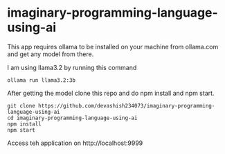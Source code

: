 # imaginary-programming-language-using-ai

This app requires ollama to be installed on your machine from ollama.com and get any model from there.

I am using llama3.2 by running this command 
```
ollama run llama3.2:3b
```

After getting the model clone this repo and do npm install and npm start.
```
git clone https://github.com/devashish234073/imaginary-programming-language-using-ai
cd imaginary-programming-language-using-ai
npm install
npm start
```

Access teh application on http://localhost:9999
